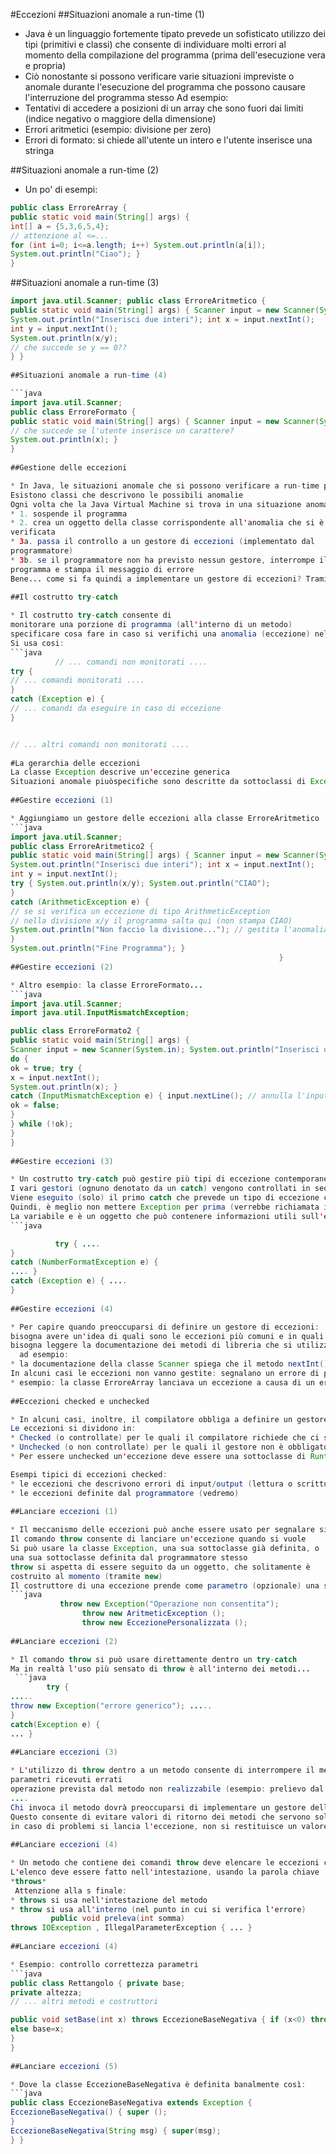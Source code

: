 #Eccezioni
##Situazioni anomale a run-time (1)

* Java è un linguaggio fortemente tipato
prevede un sofisticato utilizzo dei tipi (primitivi e classi) che consente di individuare molti errori al momento della compilazione del programma (prima dell'esecuzione vera e propria)
* Ciò nonostante si possono verificare varie situazioni impreviste o anomale durante l'esecuzione del programma
che possono causare l'interruzione del programma stesso Ad esempio:
* Tentativi di accedere a posizioni di un array che sono fuori dai limiti (indice negativo o maggiore della dimensione)
* Errori aritmetici (esempio: divisione per zero)
* Errori di formato: si chiede all'utente un intero e l'utente inserisce una stringa
     
##Situazioni anomale a run-time (2)

* Un po' di esempi:
```java
public class ErroreArray {
public static void main(String[] args) {
int[] a = {5,3,6,5,4};
// attenzione al <=...
for (int i=0; i<=a.length; i++) System.out.println(a[i]);
System.out.println("Ciao"); }
}
```

##Situazioni anomale a run-time (3)

```java
import java.util.Scanner; public class ErroreAritmetico {
public static void main(String[] args) { Scanner input = new Scanner(System.in);
System.out.println("Inserisci due interi"); int x = input.nextInt();
int y = input.nextInt();
System.out.println(x/y);
// che succede se y == 0??
} }
                                                                   
##Situazioni anomale a run-time (4)

```java
import java.util.Scanner; 
public class ErroreFormato {
public static void main(String[] args) { Scanner input = new Scanner(System.in); System.out.println("Inserisci un intero"); int x = input.nextInt();
// che succede se l'utente inserisce un carattere?
System.out.println(x); }
}
                                                                   
##Gestione delle eccezioni

* In Java, le situazioni anomale che si possono verificare a run-time possono essere controllate tramite meccanismi di gestione delle eccezioni
Esistono classi che descrivono le possibili anomalie
Ogni volta che la Java Virtual Machine si trova in una situazione anomala;
* 1. sospende il programma
* 2. crea un oggetto della classe corrispondente all'anomalia che si è
verificata
* 3a. passa il controllo a un gestore di eccezioni (implementato dal
programmatore)
* 3b. se il programmatore non ha previsto nessun gestore, interrompe il
programma e stampa il messaggio di errore
Bene... come si fa quindi a implementare un gestore di eccezioni? Tramite il costrutto try-catch
   
##Il costrutto try-catch

* Il costrutto try-catch consente di
monitorare una porzione di programma (all'interno di un metodo)
specificare cosa fare in caso si verifichi una anomalia (eccezione) nella porzione di programma monitorata (gestione dell'eccezione)
Si usa cosi:
```java
          // ... comandi non monitorati ....
try {
// ... comandi monitorati ....
}
catch (Exception e) {
// ... comandi da eseguire in caso di eccezione
}


// ... altri comandi non monitorati ....
         
#La gerarchia delle eccezioni
La classe Exception descrive un'eccezine generica
Situazioni anomale piuòspecifiche sono descritte da sottoclassi di Exception
  
##Gestire eccezioni (1)

* Aggiungiamo un gestore delle eccezioni alla classe ErroreAritmetico 
```java
import java.util.Scanner;
public class ErroreAritmetico2 {
public static void main(String[] args) { Scanner input = new Scanner(System.in);
System.out.println("Inserisci due interi"); int x = input.nextInt();
int y = input.nextInt();
try { System.out.println(x/y); System.out.println("CIAO");
}
catch (ArithmeticException e) {
// se si verifica un eccezione di tipo ArithmeticException
// nella divisione x/y il programma salta qui (non stampa CIAO)
System.out.println("Non faccio la divisione..."); // gestita l'anomalia, l'esecuzione riprende...
}
System.out.println("Fine Programma"); }
                                                            }
##Gestire eccezioni (2)

* Altro esempio: la classe ErroreFormato... 
```java
import java.util.Scanner;
import java.util.InputMismatchException; 

public class ErroreFormato2 {
public static void main(String[] args) {
Scanner input = new Scanner(System.in); System.out.println("Inserisci un intero"); int x; boolean ok;
do {
ok = true; try {
x = input.nextInt();
System.out.println(x); }
catch (InputMismatchException e) { input.nextLine(); // annulla l'input ricevuto System.out.println("Ritenta...");
ok = false;
}
} while (!ok);
} 
}
                                                              
##Gestire eccezioni (3)

* Un costrutto try-catch può gestire più tipi di eccezione contemporaneamente
I vari gestori (ognuno denotato da un catch) vengono controllati in sequenza
Viene eseguito (solo) il primo catch che prevede un tipo di eccezione che è supertipo dell'eccezione che si è verificata
Quindi, è meglio non mettere Exception per prima (verrebbe richiamata in tutti i casi)
La variabile e è un oggetto che può contenere informazioni utili sull'errore che si è verificato... (vedere documentazione)
```java

          try { ....
}
catch (NumberFormatException e) {
.... }
catch (Exception e) { ....
}
                                        
##Gestire eccezioni (4)

* Per capire quando preoccuparsi di definire un gestore di eccezioni:
bisogna avere un'idea di quali sono le eccezioni più comuni e in quali casi si verificano (esperienza)
bisogna leggere la documentazione dei metodi di libreria che si utilizzano
  ad esempio: 
* la documentazione della classe Scanner spiega che il metodo nextInt() può lanciare l'eccezione InputMismatchException
In alcuni casi le eccezioni non vanno gestite: segnalano un errore di programmazione che deve essere corretto!
* esempio: la classe ErroreArray lanciava un eccezione a causa di un errore nel ciclo for
   
##Eccezioni checked e unchecked

* In alcuni casi, inoltre, il compilatore obbliga a definire un gestore di eccezioni.
Le eccezioni si dividono in:
* Checked (o controllate) per le quali il compilatore richiede che ci sia un gestore
* Unchecked (o non controllate) per le quali il gestore non è obbligatorio Tutte le eccezioni che abbiamo visto fino ad ora sono unchecked!
* Per essere unchecked un'eccezione deve essere una sottoclasse di RuntimeException, altrimenti è checked

Esempi tipici di eccezioni checked:
* le eccezioni che descrivono errori di input/output (lettura o scrittura su file, comunicazione via rete, ecc...)
* le eccezioni definite dal programmatore (vedremo)
    
##Lanciare eccezioni (1)

* Il meccanismo delle eccezioni può anche essere usato per segnalare situazioni di errore
Il comando throw consente di lanciare un'eccezione quando si vuole
Si può usare la classe Exception, una sua sottoclasse già definita, o
una sua sottoclasse definita dal programmatore stesso
throw si aspetta di essere seguito da un oggetto, che solitamente è
costruito al momento (tramite new)
Il costruttore di una eccezione prende come parametro (opzionale) una stringa di descrizione
```java
           throw new Exception("Operazione non consentita");
                throw new AritmeticException ();
                throw new EccezionePersonalizzata ();
         
##Lanciare eccezioni (2)

* Il comando throw si può usare direttamente dentro un try-catch
Ma in realtà l'uso più sensato di throw è all'interno dei metodi...
 ```java
        try {
.....
throw new Exception("errore generico"); .....
}
catch(Exception e) {
... }
                                             
##Lanciare eccezioni (3)

* L'utilizzo di throw dentro a un metodo consente di interrompere il metodo in caso di situazioni anomale
parametri ricevuti errati
operazione prevista dal metodo non realizzabile (esempio: prelievo dal conto corrente di una somma superiore al saldo)
....
Chi invoca il metodo dovrà preoccuparsi di implementare un gestore delle eccezioni possibilmente sollevate
Questo consente di evitare valori di ritorno dei metodi che servono solo a dire se l'operazione è andata a buon fine
in caso di problemi si lancia l'eccezione, non si restituisce un valore particolare
    
##Lanciare eccezioni (4)

* Un metodo che contiene dei comandi throw deve elencare le eccezioni che possono essere sollevate
L'elenco deve essere fatto nell'intestazione, usando la parola chiave
*throws*
 Attenzione alla s finale:
* throws si usa nell'intestazione del metodo
* throw si usa all'interno (nel punto in cui si verifica l'errore)
         public void preleva(int somma)
throws IOException , IllegalParameterException { ... }
             
##Lanciare eccezioni (4)

* Esempio: controllo correttezza parametri
```java
public class Rettangolo { private base;
private altezza;
// ... altri metodi e costruttori

public void setBase(int x) throws EccezioneBaseNegativa { if (x<0) throw new EccezioneBaseNegativa()
else base=x;
} 
}
                                                         
##Lanciare eccezioni (5)

* Dove la classe EccezioneBaseNegativa è definita banalmente così:
```java
public class EccezioneBaseNegativa extends Exception {
EccezioneBaseNegativa() { super ();
}
EccezioneBaseNegativa(String msg) { super(msg);
} }
                                                 